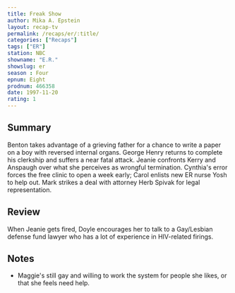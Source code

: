 ```yaml
---
title: Freak Show
author: Mika A. Epstein
layout: recap-tv
permalink: /recaps/er/:title/
categories: ["Recaps"]
tags: ["ER"]
station: NBC
showname: "E.R."
showslug: er
season : Four  
epnum: Eight  
prodnum: 466358    
date: 1997-11-20  
rating: 1  
---
```


## Summary  
  
Benton takes advantage of a grieving father for a chance to write a paper on a boy with reversed internal organs. George Henry returns to complete his clerkship and suffers a near fatal attack. Jeanie confronts Kerry and Anspaugh over what she perceives as wrongful termination. Cynthia's error forces the free clinic to open a week early; Carol enlists new ER nurse Yosh to help out. Mark strikes a deal with attorney Herb Spivak for legal representation.

## Review  
  
When Jeanie gets fired, Doyle encourages her to talk to a Gay/Lesbian defense fund lawyer who has a lot of experience in HIV-related firings.

## Notes  
  
* Maggie's still gay and willing to work the system for people she likes, or that she feels need help.